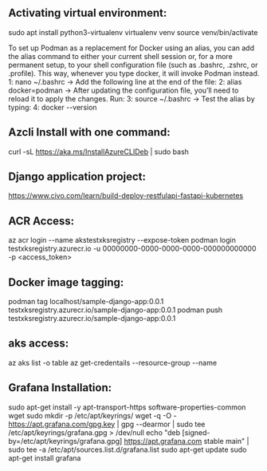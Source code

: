 ## Activating virtual environment:
sudo apt install python3-virtualenv
virtualenv venv
source venv/bin/activate

To set up Podman as a replacement for Docker using an alias, you can add the alias command to either your current shell session or, for a more permanent setup, to your shell configuration file (such as .bashrc, .zshrc, or .profile). 
This way, whenever you type docker, it will invoke Podman instead.
1: nano ~/.bashrc
-> Add the following line at the end of the file:
2: alias docker=podman
-> After updating the configuration file, you’ll need to reload it to apply the changes. Run:
3: source ~/.bashrc
-> Test the alias by typing:
4: docker --version

## Azcli Install with one command:
curl -sL https://aka.ms/InstallAzureCLIDeb | sudo bash

## Django application project:
https://www.civo.com/learn/build-deploy-restfulapi-fastapi-kubernetes

## ACR Access:
az acr login --name akstestxksregistry --expose-token
podman login testxksregistry.azurecr.io -u 00000000-0000-0000-0000-000000000000 -p <access_token>

## Docker image tagging:
podman tag localhost/sample-django-app:0.0.1 testxksregistry.azurecr.io/sample-django-app:0.0.1
podman push testxksregistry.azurecr.io/sample-django-app:0.0.1


## aks access:
az aks list -o table
az get-credentails --resource-group <rg-group> --name <cluster-name> 

## Grafana Installation:
sudo apt-get install -y apt-transport-https software-properties-common wget
sudo mkdir -p /etc/apt/keyrings/
wget -q -O - https://apt.grafana.com/gpg.key | gpg --dearmor | sudo tee /etc/apt/keyrings/grafana.gpg > /dev/null
echo "deb [signed-by=/etc/apt/keyrings/grafana.gpg] https://apt.grafana.com stable main" | sudo tee -a /etc/apt/sources.list.d/grafana.list
sudo apt-get update
sudo apt-get install grafana
